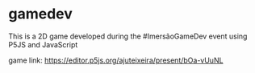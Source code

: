 # gamedev
This is a 2D game developed during the #ImersãoGameDev event using P5JS and JavaScript

game link: https://editor.p5js.org/ajuteixeira/present/bOa-vUuNL
